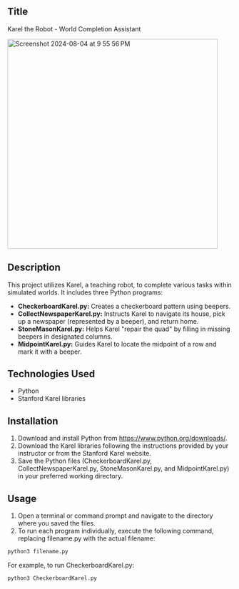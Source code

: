 ## Title
Karel the Robot - World Completion Assistant

<img width="471" alt="Screenshot 2024-08-04 at 9 55 56 PM" src="https://github.com/user-attachments/assets/5f4ad2fd-897e-4e97-8b56-7175c1a0dbe5">

## Description
This project utilizes Karel, a teaching robot, to complete various tasks within simulated worlds. It includes three Python programs:

* **CheckerboardKarel.py:** Creates a checkerboard pattern using beepers.
* **CollectNewspaperKarel.py:** Instructs Karel to navigate its house, pick up a newspaper (represented by a beeper), and return home.
* **StoneMasonKarel.py:** Helps Karel "repair the quad" by filling in missing beepers in designated columns.
* **MidpointKarel.py:** Guides Karel to locate the midpoint of a row and mark it with a beeper.

## Technologies Used
* Python
* Stanford Karel libraries

## Installation

1. Download and install Python from https://www.python.org/downloads/.
2. Download the Karel libraries following the instructions provided by your instructor or from the Stanford Karel website.
3. Save the Python files (CheckerboardKarel.py, CollectNewspaperKarel.py, StoneMasonKarel.py, and MidpointKarel.py) in your preferred working directory.

## Usage

1. Open a terminal or command prompt and navigate to the directory where you saved the files.
2. To run each program individually, execute the following command, replacing filename.py with the actual filename:
   
```bash
python3 filename.py
```

For example, to run CheckerboardKarel.py:
```bash
python3 CheckerboardKarel.py
```

